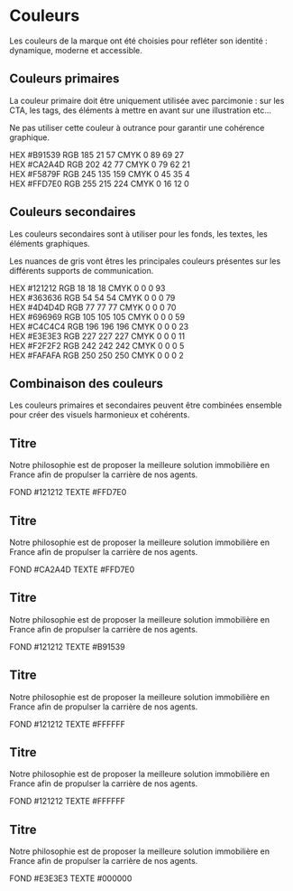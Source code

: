# Couleurs
Les couleurs de la marque ont été choisies pour refléter son identité : dynamique, moderne et accessible.

## Couleurs primaires
La couleur primaire doit être uniquement utilisée avec parcimonie : sur les CTA, les tags, des éléments à mettre en avant sur une illustration etc...

Ne pas utiliser cette couleur à outrance pour garantir une cohérence graphique.

<div class="brand-grid">
  <div class="brand-card" style={{"--bg":"#B91539","--fg":"#ffffff"}}>
    <div class="color-info">
      <span>HEX #B91539</span>
      <span>RGB 185 21 57</span>
      <span>CMYK 0 89 69 27</span>
    </div>
  </div>

  <div class="brand-card" style={{"--bg":"#CA2A4D","--fg":"#ffffff"}}>
    <div class="color-info">
      <span>HEX #CA2A4D</span>
      <span>RGB 202 42 77</span>
      <span>CMYK 0 79 62 21</span>
    </div>
  </div>

  <div class="brand-card" style={{"--bg":"#F5879F","--fg":"#1a1a1a"}}>
    <div class="color-info">
      <span>HEX #F5879F</span>
      <span>RGB 245 135 159</span>
      <span>CMYK 0 45 35 4</span>
    </div>
  </div>

  <div class="brand-card" style={{"--bg":"#FFD7E0","--fg":"#1a1a1a"}}>
    <div class="color-info">
      <span>HEX #FFD7E0</span>
      <span>RGB 255 215 224</span>
      <span>CMYK 0 16 12 0</span>
    </div>
  </div>
</div>

## Couleurs secondaires

Les couleurs secondaires sont à utiliser pour les fonds, les textes, les éléments graphiques.

Les nuances de gris vont êtres les principales couleurs présentes sur les différents supports de communication. 

<div class="brand-grid">
  <div class="brand-card" style={{"--bg":"#121212","--fg":"#ffffff"}}>
    <div class="color-info">
      <span>HEX #121212</span>
      <span>RGB 18 18 18</span>
      <span>CMYK 0 0 0 93</span>
    </div>
  </div>

  <div class="brand-card" style={{"--bg":"#363636","--fg":"#ffffff"}}>
    <div class="color-info">
      <span>HEX #363636</span>
      <span>RGB 54 54 54</span>
      <span>CMYK 0 0 0 79</span>
    </div>
  </div>

  <div class="brand-card" style={{"--bg":"#4D4D4D","--fg":"#1a1a1a"}}>
    <div class="color-info is-white">
      <span>HEX #4D4D4D</span>
      <span>RGB 77 77 77</span>
      <span>CMYK 0 0 0 70</span>
    </div>
  </div>

  <div class="brand-card" style={{"--bg":"#696969","--fg":"#1a1a1a"}}>
    <div class="color-info">
      <span>HEX #696969</span>
      <span>RGB 105 105 105</span>
      <span>CMYK 0 0 0 59</span>
    </div>
  </div>

  <div class="brand-card" style={{"--bg":"#C4C4C4","--fg":"#1a1a1a"}}>
    <div class="color-info is-white">
      <span>HEX #C4C4C4</span>
      <span>RGB 196 196 196</span>
      <span>CMYK 0 0 0 23</span>
    </div>
  </div>

  <div class="brand-card" style={{"--bg":"#E3E3E3","--fg":"#1a1a1a"}}>
    <div class="color-info">
      <span>HEX #E3E3E3</span>
      <span>RGB 227 227 227</span>
      <span>CMYK 0 0 0 11</span>
    </div>
  </div>

  <div class="brand-card" style={{"--bg":"#F2F2F2","--fg":"#1a1a1a"}}>
    <div class="color-info is-white">
      <span>HEX #F2F2F2</span>
      <span>RGB 242 242 242</span>
      <span>CMYK 0 0 0 5</span>
    </div>
  </div>

  <div class="brand-card" style={{"--bg":"#FAFAFA","--fg":"#1a1a1a"}}>
    <div class="color-info">
      <span>HEX #FAFAFA</span>
      <span>RGB 250 250 250</span>
      <span>CMYK 0 0 0 2</span>
    </div>
  </div>
</div>

## Combinaison des couleurs

Les couleurs primaires et secondaires peuvent être combinées ensemble pour créer des visuels harmonieux et cohérents.

<div class="brand-grid">
  <div class="brand-card brand-card__title" style={{"--bg":"#B91539","--fg":"#ffffff"}}>
    <h2 class="brand-title" style={{color: '#FFD7E0'}}>Titre</h2>
    <p class="brand-paragraph" style={{color: '#FFD7E0'}}>Notre philosophie est de proposer la meilleure solution immobilière en France afin de propulser la carrière de nos agents.</p>
    <div class="color-info" style={{color: '#FFD7E0'}}>
      <span>FOND #121212</span>
      <span>TEXTE #FFD7E0</span>
    </div>
  </div>
  <div class="brand-card brand-card__title" style={{"--bg":"#CA2A4D","--fg":"#ffffff"}}>
    <h2 class="brand-title" style={{color: '#FFD7E0'}}>Titre</h2>
    <p class="brand-paragraph" style={{color: '#FFD7E0'}}>Notre philosophie est de proposer la meilleure solution immobilière en France afin de propulser la carrière de nos agents.</p>
    <div class="color-info" style={{color: '#FFD7E0'}}>
      <span>FOND #CA2A4D</span>
      <span>TEXTE #FFD7E0</span>
    </div>
  </div>
  <div class="brand-card brand-card__title" style={{"--bg":"#FFD7E0","--fg":"#ffffff"}}>
    <h2 class="brand-title" style={{color: '#B91539'}}>Titre</h2>
    <p class="brand-paragraph" style={{color: '#B91539'}}>Notre philosophie est de proposer la meilleure solution immobilière en France afin de propulser la carrière de nos agents.</p>
    <div class="color-info" style={{color: '#B91539'}}>
      <span>FOND #121212</span>
      <span>TEXTE #B91539</span>
    </div>
  </div>
  <div class="brand-card brand-card__title" style={{"--bg":"#121212","--fg":"#ffffff"}}>
    <h2 class="brand-title" style={{color: '#FFFFFF'}}>Titre</h2>
    <p class="brand-paragraph" style={{color: '#FFFFFF'}}>Notre philosophie est de proposer la meilleure solution immobilière en France afin de propulser la carrière de nos agents.</p>
    <div class="color-info" style={{color: '#FFFFFF'}}>
      <span>FOND #121212</span>
      <span>TEXTE #FFFFFF</span>
    </div>
  </div>
  <div class="brand-card brand-card__title" style={{"--bg":"#363636","--fg":"#ffffff"}}>
    <h2 class="brand-title" style={{color: '#FFFFFF'}}>Titre</h2>
    <p class="brand-paragraph" style={{color: '#FFFFFF'}}>Notre philosophie est de proposer la meilleure solution immobilière en France afin de propulser la carrière de nos agents.</p>
    <div class="color-info" style={{color: '#FFFFFF'}}>
      <span>FOND #121212</span>
      <span>TEXTE #FFFFFF</span>
    </div>
  </div>
  <div class="brand-card brand-card__title" style={{"--bg":"#e3e3e3","--fg":"#ffffff"}}>
    <h2 class="brand-title" style={{color: '#000'}}>Titre</h2>
    <p class="brand-paragraph" style={{color: '#000'}}>Notre philosophie est de proposer la meilleure solution immobilière en France afin de propulser la carrière de nos agents.</p>
    <div class="color-info" style={{color: '#000'}}>
      <span>FOND #E3E3E3</span>
      <span>TEXTE #000000</span>
    </div>
  </div>
</div>